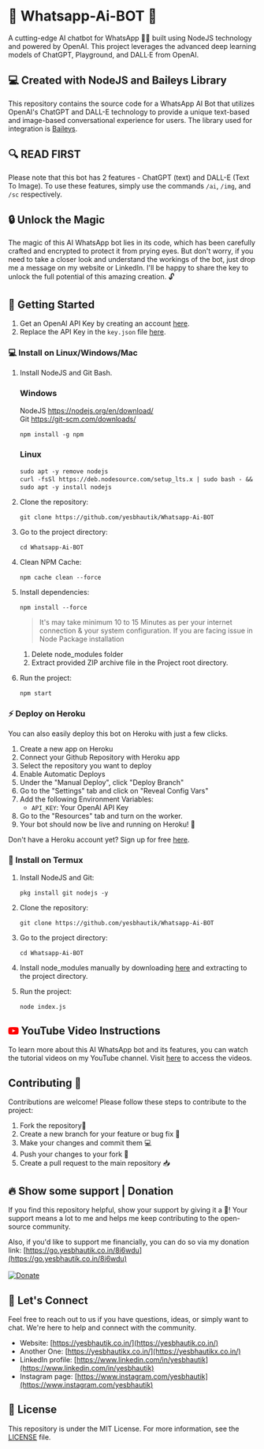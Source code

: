# 💬 Whatsapp-Ai-BOT 🤖


A cutting-edge AI chatbot for WhatsApp 🤖💬 built using NodeJS technology and powered by OpenAI. This project leverages the advanced deep learning models of ChatGPT, Playground, and DALL·E from OpenAI.

## 💻 Created with NodeJS and Baileys Library
This repository contains the source code for a WhatsApp AI Bot that utilizes OpenAI's ChatGPT and DALL-E technology to provide a unique text-based and image-based conversational experience for users. The library used for integration is [Baileys](https://github.com/WhiskeySockets/Baileys). 

## 🔍 READ FIRST
Please note that this bot has 2 features - ChatGPT (text) and DALL-E (Text To Image). To use these features, simply use the commands `/ai`, `/img`, and `/sc` respectively.

## 🔒 Unlock the Magic

The magic of this AI WhatsApp bot lies in its code, which has been carefully crafted and encrypted to protect it from prying eyes. But don't worry, if you need to take a closer look and understand the workings of the bot, just drop me a message on my website or LinkedIn. I'll be happy to share the key to unlock the full potential of this amazing creation. 🔓

## 🚀 Getting Started

1. Get an OpenAI API Key by creating an account [here](https://go.yesbhautik.co.in/l76e5p).
2. Replace the API Key in the `key.json` file [here](https://go.yesbhautik.co.in/8b2ayw).

### 💻 Install on Linux/Windows/Mac

1. Install NodeJS and Git Bash.

   ### Windows</br>
      NodeJS https://nodejs.org/en/download/ <br>
      Git https://git-scm.com/downloads/

      ```
      npm install -g npm
      ```
   ### Linux</br>
      ```
      sudo apt -y remove nodejs
      curl -fsSl https://deb.nodesource.com/setup_lts.x | sudo bash - && sudo apt -y install nodejs
      ```
2. Clone the repository: 
   ```
   git clone https://github.com/yesbhautik/Whatsapp-Ai-BOT
   ```
3. Go to the project directory:
   ```
   cd Whatsapp-Ai-BOT
   ```
4. Clean NPM Cache:
   ```
   npm cache clean --force
   ```
5. Install dependencies: 
   ```
   npm install --force
   ```
   > It's may take minimum 10 to 15 Minutes as per your internet connection & your system configuration.
   > If you are facing issue in Node Package installation
      1. Delete node_modules folder
      2. Extract provided ZIP archive file in the Project root directory.
   
6. Run the project: 
   ```
   npm start
   ```

### ⚡ Deploy on Heroku

You can also easily deploy this bot on Heroku with just a few clicks.

1. Create a new app on Heroku
2. Connect your Github Repository with Heroku app
3. Select the repository you want to deploy
4. Enable Automatic Deploys
5. Under the "Manual Deploy", click "Deploy Branch"
6. Go to the "Settings" tab and click on "Reveal Config Vars"
7. Add the following Environment Variables:
   - `API_KEY`: Your OpenAI API Key
8. Go to the "Resources" tab and turn on the worker.
9. Your bot should now be live and running on Heroku! 🚀

Don't have a Heroku account yet? Sign up for free [here](https://heroku.com).

### 📱 Install on Termux

1. Install NodeJS and Git: 
   ```
   pkg install git nodejs -y
   ```
2. Clone the repository: 
   ```
   git clone https://github.com/yesbhautik/Whatsapp-Ai-BOT
   ```
3. Go to the project directory: 
   ```
   cd Whatsapp-Ai-BOT
   ```
4. Install node_modules manually by downloading [here](https://go.yesbhautik.co.in/yhhu9g) and extracting to the project directory.
5. Run the project:

   ```
   node index.js
   ```

## <img src="youtube.png" alt="Donate" width="21"> YouTube Video Instructions

To learn more about this AI WhatsApp bot and its features, you can watch the tutorial videos on my YouTube channel. Visit [here](https://youtu.be/4lk6IMZ544s) to access the videos.

## Contributing 🤝
Contributions are welcome! Please follow these steps to contribute to the project:

1. Fork the repository🍴
2. Create a new branch for your feature or bug fix 🌿
3. Make your changes and commit them 💻
4. Push your changes to your fork 🚀
5. Create a pull request to the main repository 📥

## 🔥 Show some support | Donation
If you find this repository helpful, show your support by giving it a 🌟! Your support means a lot to me and helps me keep contributing to the open-source community.

Also, if you'd like to support me financially, you can do so via my donation link: [https://go.yesbhautik.co.in/8i6wdu](https://go.yesbhautik.co.in/8i6wdu)
<br><br>
<a href="https://go.yesbhautik.co.in/8i6wdu">
  <img src="https://www.pngall.com/wp-content/uploads/2016/05/PayPal-Donate-Button-Free-Download-PNG.png" alt="Donate" width="100">
</a>

## 💬 Let's Connect
Feel free to reach out to us if you have questions, ideas, or simply want to chat. We're here to help and connect with the community.
- Website: [https://yesbhautik.co.in/](https://yesbhautik.co.in/)
- Another One: [https://yesbhautikx.co.in/](https://yesbhautikx.co.in/)
- LinkedIn profile: [https://www.linkedin.com/in/yesbhautik](https://www.linkedin.com/in/yesbhautik)
- Instagram page: [https://www.instagram.com/yesbhautik](https://www.instagram.com/yesbhautik)

## 📜 License
This repository is under the MIT License. For more information, see the [LICENSE](LICENSE) file.
